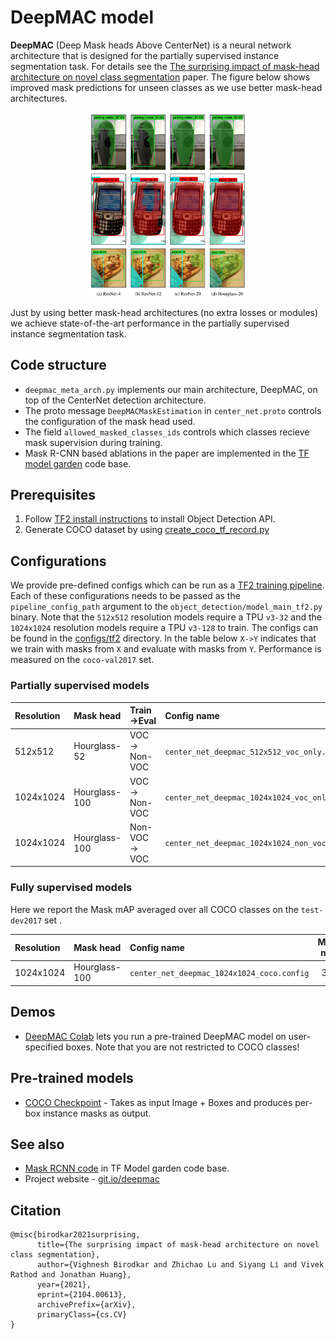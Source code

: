 # DeepMAC model

<!-- TODO(vighneshb) add correct arxiv links and test this page.-->

**DeepMAC** (Deep Mask heads Above CenterNet) is a neural network architecture
that is designed for the partially supervised instance segmentation task. For
details see the
[The surprising impact of mask-head architecture on novel class segmentation](https://arxiv.org/abs/2104.00613)
paper. The figure below shows improved mask predictions for unseen classes as we
use better mask-head architectures.

<p align="center">
<img src="./img/mask_improvement.png" width=50%/>
</p>

Just by using better mask-head architectures (no extra losses or modules) we
achieve state-of-the-art performance in the partially supervised instance
segmentation task.

## Code structure

*   `deepmac_meta_arch.py` implements our main architecture, DeepMAC, on top of
    the CenterNet detection architecture.
*   The proto message `DeepMACMaskEstimation` in `center_net.proto` controls the
    configuration of the mask head used.
*   The field `allowed_masked_classes_ids` controls which classes recieve mask
    supervision during training.
*   Mask R-CNN based ablations in the paper are implemented in the
    [TF model garden](../../../official/vision/beta/projects/deepmac_maskrcnn)
    code base.

## Prerequisites

1.  Follow [TF2 install instructions](tf2.md) to install Object Detection API.
2.  Generate COCO dataset by using
    [create_coco_tf_record.py](../../../official/vision/beta/data/create_coco_tf_record.py)

## Configurations

We provide pre-defined configs which can be run as a
[TF2 training pipeline](tf2_training_and_evaluation.md). Each of these
configurations needs to be passed as the `pipeline_config_path` argument to the
`object_detection/model_main_tf2.py` binary. Note that the `512x512` resolution
models require a TPU `v3-32` and the `1024x1024` resolution models require a TPU
`v3-128` to train. The configs can be found in the [configs/tf2](../configs/tf2)
directory. In the table below `X->Y` indicates that we train with masks from `X`
and evaluate with masks from `Y`. Performance is measured on the `coco-val2017`
set.

### Partially supervised models

Resolution | Mask head     | Train->Eval    | Config name                                        | Mask mAP
:--------- | :------------ | :------------- | :------------------------------------------------- | -------:
512x512    | Hourglass-52  | VOC -> Non-VOC | `center_net_deepmac_512x512_voc_only.config`       | 32.5
1024x1024  | Hourglass-100 | VOC -> Non-VOC | `center_net_deepmac_1024x1024_voc_only.config`     | 35.5
1024x1024  | Hourglass-100 | Non-VOC -> VOC | `center_net_deepmac_1024x1024_non_voc_only.config` | 39.1

### Fully supervised models

Here we report the Mask mAP averaged over all COCO classes on the `test-dev2017`
set .

Resolution | Mask head     | Config name                                | Mask mAP
:--------- | :------------ | :----------------------------------------- | -------:
1024x1024  | Hourglass-100 | `center_net_deepmac_1024x1024_coco.config` | 39.4

## Demos

*   [DeepMAC Colab](../colab_tutorials/deepmac_colab.ipynb) lets you run a
    pre-trained DeepMAC model on user-specified boxes. Note that you are not
    restricted to COCO classes!

## Pre-trained models

*   [COCO Checkpoint](http://download.tensorflow.org/models/object_detection/tf2/20210329/deepmac_1024x1024_coco17.tar.gz) -
    Takes as input Image + Boxes and produces per-box instance masks as output.

## See also

*   [Mask RCNN code](https://github.com/tensorflow/models/tree/master/official/vision/beta/projects/deepmac_maskrcnn)
    in TF Model garden code base.
*   Project website - [git.io/deepmac](https://git.io/deepmac)

## Citation

```
@misc{birodkar2021surprising,
      title={The surprising impact of mask-head architecture on novel class segmentation},
      author={Vighnesh Birodkar and Zhichao Lu and Siyang Li and Vivek Rathod and Jonathan Huang},
      year={2021},
      eprint={2104.00613},
      archivePrefix={arXiv},
      primaryClass={cs.CV}
}
```

